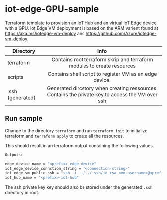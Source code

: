 # iot-edge-GPU-sample
Terraform template to provision an IoT Hub and an virtual IoT Edge device with a GPU. Iot Edge VM deployment is based on the ARM varient found at https://aka.ms/iotedge-vm-deploy and https://github.com/Azure/iotedge-vm-deploy.

| Directory        | Info           |
| -------------    |:-------------:|
| terraform        | Contains root terraform skrip and terraform modules to create resources  |
| scripts          | Contains shell script to register VM as an edge device.       |  
| .ssh (generated) | Generated dircetory when creating ressources. Contains the private key to access the VM over ssh  |

## Run sample

Change to the directory `terraform` and run `terraform init` to initialize terraform and `terraform apply` to create all the resources.

This should result in an terraform output  containing the following values.

```bash
Outputs:

edge_device_name = "<prefix>-edge-device"
iot_edge_device_connction_string = "<connection-string>"
iot_edge_vm_public_ssh = "ssh -i ../../.ssh/id_rsa <vm-username>@<prefix>-iot-edge.westeurope.cloudapp.azure.com"
iot_hub_name = "<prefix>-iot-hub"
```

The ssh private key key should also be stored under the generated `.ssh` directory in root.
